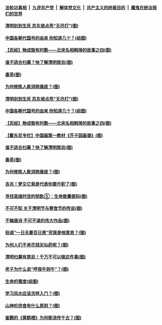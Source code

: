 

####  [法轮功真相](../../../../basic/blob/master/README.md?t=04040801) &nbsp;|&nbsp; [九评共产党](../../../../9ping.md/blob/master/README.md?t=04040801) &nbsp;|&nbsp; [解体党文化](../../../../jtdwh.md/blob/master/README.md?t=04040801)  &nbsp;|&nbsp; [共产主义的终极目的](../../../../gczydzjmd.md/blob/master/README.md?t=04040801) &nbsp;|&nbsp; [魔鬼在统治我们的世界](../../../../mgztzwmdsj.md/blob/master/README.md?t=04040801) 

#### [清明刻划生死 苏东坡点亮“无尽灯”(图)](../pages/p7/967658.md?t=04040801) 

#### [中国各朝代国号的由来 你知道几个？(组图)](../pages/p7/967358.md?t=04040801) 

#### [【忍经】物成毁有时数——北宋名相韩琦的故事之四(图)](../pages/p7/967312.md?t=04040801) 

#### [谁不适合扫墓？快了解清明禁忌(图)](../pages/p7/967448.md?t=04040801) 

#### [春茶(图)](../pages/p7/967590.md?t=04040801) 

#### [为何修炼人能消除瘟疫？(图)](../pages/p7/967452.md?t=04040801) 

#### [清明刻划生死 苏东坡点亮“无尽灯”(图)](../pages/p7/967658.md?t=04040801) 

#### [中国各朝代国号的由来 你知道几个？(组图)](../pages/p7/967358.md?t=04040801) 

#### [【忍经】物成毁有时数——北宋名相韩琦的故事之四(图)](../pages/p7/967312.md?t=04040801) 

#### [【戴东尼专栏】中国画第一教材《芥子园画谱》(图)](../pages/p7/961635.md?t=04040801) 

#### [谁不适合扫墓？快了解清明禁忌(图)](../pages/p7/967448.md?t=04040801) 

#### [春茶(图)](../pages/p7/967590.md?t=04040801) 

#### [为何修炼人能消除瘟疫？(图)](../pages/p7/967452.md?t=04040801) 

#### [吉兆！梦见它竟是代表你要升职了(图)](../pages/p7/967421.md?t=04040801) 

#### [寻找高维时空的钥匙⑤：生命能量密码(图)](../pages/p7/967340.md?t=04040801) 

#### [不可不知 关于清明节与寒食节的传说(图)](../pages/p7/967198.md?t=04040801) 

#### [不输唐诗 不可不读的伟大作品(图)](../pages/p7/967420.md?t=04040801) 

#### [俗语“一日夫妻百日恩”究竟是啥意思？(图)](../pages/p7/967295.md?t=04040801) 

#### [为何人们不肯花钱买仙药呢？(图)](../pages/p7/967356.md?t=04040801) 

#### [清明扫墓有禁忌！千万不可以做这件事(图)](../pages/p7/967331.md?t=04040801) 

#### [老子为什么说“呼我牛则牛”？(图)](../pages/p7/967227.md?t=04040801) 

#### [生命的寬度(组图)](../pages/p7/967296.md?t=04040801) 


#### [学习风水应该怎样入门？(图)](../pages/p7/967284.md?t=04040801) 

#### [山神吃供食有什么原则？(图)](../pages/p7/967121.md?t=04040801) 

#### [崔颢的《黄鹤楼》为何能流传千古？(图)](../pages/p7/967125.md?t=04040801) 

